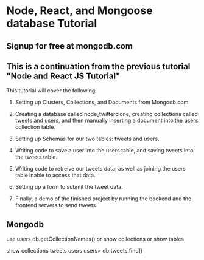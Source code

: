 # Node, React, and Mongoose database Tutorial

## Signup for free at mongodb.com

## This is a continuation from the previous tutorial "Node and React JS Tutorial"

This tutorial will cover the following:

1. Setting up Clusters, Collections, and Documents from Mongodb.com

2. Creating a database called node_twitterclone, creating collections called tweets and users, and then manually inserting a document into the users collection table.

3. Setting up Schemas for our two tables: tweets and users.

4. Writing code to save a user into the users table, and saving tweets into the tweets table.

5. Writing code to retreive our tweets data, as well as joining the users table inable to access that data.

6. Setting up a form to submit the tweet data.

7. Finally, a demo of the finished project by running the backend and the frontend servers to send tweets.

## Mongodb

use users
db.getCollectionNames()
or
show collections
or
show tables

show collections
tweets
users
users> db.tweets.find()

